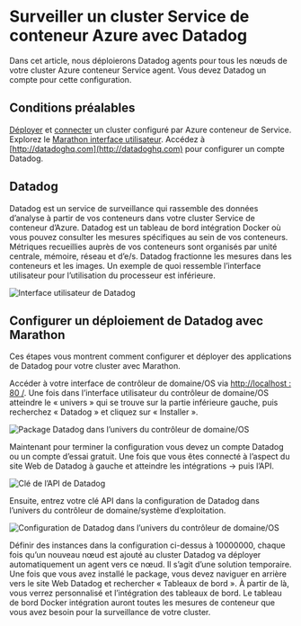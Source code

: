 <properties
   pageTitle="Surveiller un cluster Service de conteneur Azure avec Datadog | Microsoft Azure"
   description="Surveiller un cluster Service de conteneur Azure avec Datadog. Utilisez l’interface utilisateur du web DC/système d’exploitation pour déployer les agents Datadog à votre cluster."
   services="container-service"
   documentationCenter=""
   authors="rbitia"
   manager="timlt"
   editor=""
   tags="acs, azure-container-service"
   keywords="Conteneurs, DC/OS, Docker essaim, Azure"/>

<tags
   ms.service="container-service"
   ms.devlang="na"
   ms.topic="article"
   ms.tgt_pltfrm="na"
   ms.workload="infrastructure"   
   ms.date="07/28/2016"
   ms.author="t-ribhat"/>

# <a name="monitor-an-azure-container-service-cluster-with-datadog"></a>Surveiller un cluster Service de conteneur Azure avec Datadog

Dans cet article, nous déploierons Datadog agents pour tous les nœuds de votre cluster Azure conteneur Service agent. Vous devez Datadog un compte pour cette configuration. 

## <a name="prerequisites"></a>Conditions préalables 

[Déployer](container-service-deployment.md) et [connecter](container-service-connect.md) un cluster configuré par Azure conteneur de Service. Explorez le [Marathon interface utilisateur](container-service-mesos-marathon-ui.md). Accédez à [http://datadoghq.com](http://datadoghq.com) pour configurer un compte Datadog. 

## <a name="datadog"></a>Datadog 

Datadog est un service de surveillance qui rassemble des données d’analyse à partir de vos conteneurs dans votre cluster Service de conteneur d’Azure. Datadog est un tableau de bord intégration Docker où vous pouvez consulter les mesures spécifiques au sein de vos conteneurs. Métriques recueillies auprès de vos conteneurs sont organisés par unité centrale, mémoire, réseau et d’e/s. Datadog fractionne les mesures dans les conteneurs et les images. Un exemple de quoi ressemble l’interface utilisateur pour l’utilisation du processeur est inférieure.

![Interface utilisateur de Datadog](./media/container-service-monitoring/datadog4.png)

## <a name="configure-a-datadog-deployment-with-marathon"></a>Configurer un déploiement de Datadog avec Marathon

Ces étapes vous montrent comment configurer et déployer des applications de Datadog pour votre cluster avec Marathon. 

Accéder à votre interface de contrôleur de domaine/OS via [http://localhost : 80 /](http://localhost:80/). Une fois dans l’interface utilisateur du contrôleur de domaine/OS atteindre le « univers » qui se trouve sur la partie inférieure gauche, puis recherchez « Datadog » et cliquez sur « Installer ».

![Package Datadog dans l’univers du contrôleur de domaine/OS](./media/container-service-monitoring/datadog1.png)

Maintenant pour terminer la configuration vous devez un compte Datadog ou un compte d’essai gratuit. Une fois que vous êtes connecté à l’aspect du site Web de Datadog à gauche et atteindre les intégrations -> puis l’API. 

![Clé de l’API de Datadog](./media/container-service-monitoring/datadog2.png)

Ensuite, entrez votre clé API dans la configuration de Datadog dans l’univers du contrôleur de domaine/système d’exploitation. 

![Configuration de Datadog dans l’univers du contrôleur de domaine/OS](./media/container-service-monitoring/datadog3.png) 

Définir des instances dans la configuration ci-dessus à 10000000, chaque fois qu’un nouveau nœud est ajouté au cluster Datadog va déployer automatiquement un agent vers ce nœud. Il s’agit d’une solution temporaire. Une fois que vous avez installé le package, vous devez naviguer en arrière vers le site Web Datadog et rechercher « Tableaux de bord ». À partir de là, vous verrez personnalisé et l’intégration des tableaux de bord. Le tableau de bord Docker intégration auront toutes les mesures de conteneur que vous avez besoin pour la surveillance de votre cluster. 
